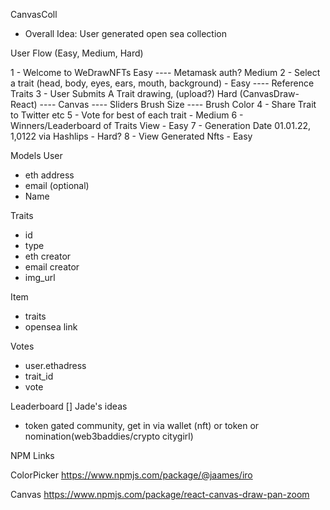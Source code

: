 CanvasColl

- Overall Idea: User generated open sea collection

User Flow (Easy, Medium, Hard)

1 - Welcome to WeDrawNFTs Easy
---- Metamask auth? Medium
2 - Select a trait (head, body, eyes, ears, mouth, background) - Easy
---- Reference Traits
3 - User Submits A Trait drawing, (upload?) Hard (CanvasDraw-React)
---- Canvas
---- Sliders Brush Size
---- Brush Color
4 - Share Trait to Twitter etc
5 - Vote for best of each trait - Medium
6 - Winners/Leaderboard of Traits View - Easy
7 - Generation Date 01.01.22, 1,0122 via Hashlips - Hard?
8 - View Generated Nfts - Easy

Models
User

- eth address
- email (optional)
- Name

Traits

- id
- type
- eth creator
- email creator
- img_url

Item

- traits
- opensea link

Votes

- user.ethadress
- trait_id
- vote

Leaderboard
[]
Jade's ideas

- token gated community, get in via wallet (nft) or token or nomination(web3baddies/crypto citygirl)

NPM Links

ColorPicker
https://www.npmjs.com/package/@jaames/iro

Canvas
https://www.npmjs.com/package/react-canvas-draw-pan-zoom
